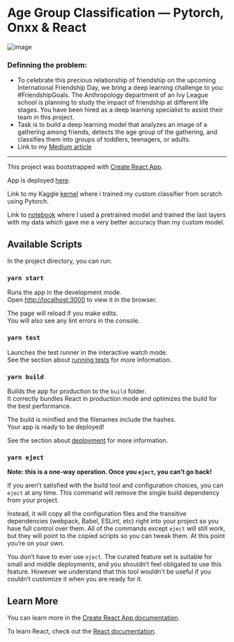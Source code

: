 # Age Group Classification — Pytorch, Onxx & React

![image](https://user-images.githubusercontent.com/26644174/121781094-dc976200-cbc0-11eb-878b-b797f7e8b98e.png)


### Definning the problem:
* To celebrate this precious relationship of friendship on the upcoming International Friendship Day, we bring a deep learning challenge to you: #FriendshipGoals. The Anthropology department of an Ivy League school is planning to study the impact of friendship at different life stages. You have been hired as a deep learning specialist to assist their team in this project.
* Task is to build a deep learning model that analyzes an image of a gathering among friends, detects the age group of the gathering, and classifies them into groups of toddlers, teenagers, or adults.
* Link to my [Medium article](https://prithviraj-maurya.medium.com/age-group-classification-pytorch-6cce766cc562)
---
This project was bootstrapped with [Create React App](https://github.com/facebook/create-react-app).

App is deployed [here](https://prithviraj-maurya.github.io/Age-Group-Classifier-React/).

Link to my Kaggle [kernel](https://www.kaggle.com/prithviraj7387/classify-age-groups-custom-model) where i trained my custom classifier from scratch using Pytorch.

Link to [notebook](https://console.paperspace.com/te7qp7xse/notebook/pr5gy5h8s) where I used a pretrained model and trained the last layers with my data which gave me a very better accuracy than my custom model.

## Available Scripts

In the project directory, you can run:

### `yarn start`

Runs the app in the development mode.<br />
Open [http://localhost:3000](http://localhost:3000) to view it in the browser.

The page will reload if you make edits.<br />
You will also see any lint errors in the console.

### `yarn test`

Launches the test runner in the interactive watch mode.<br />
See the section about [running tests](https://facebook.github.io/create-react-app/docs/running-tests) for more information.

### `yarn build`

Builds the app for production to the `build` folder.<br />
It correctly bundles React in production mode and optimizes the build for the best performance.

The build is minified and the filenames include the hashes.<br />
Your app is ready to be deployed!

See the section about [deployment](https://facebook.github.io/create-react-app/docs/deployment) for more information.

### `yarn eject`

**Note: this is a one-way operation. Once you `eject`, you can’t go back!**

If you aren’t satisfied with the build tool and configuration choices, you can `eject` at any time. This command will remove the single build dependency from your project.

Instead, it will copy all the configuration files and the transitive dependencies (webpack, Babel, ESLint, etc) right into your project so you have full control over them. All of the commands except `eject` will still work, but they will point to the copied scripts so you can tweak them. At this point you’re on your own.

You don’t have to ever use `eject`. The curated feature set is suitable for small and middle deployments, and you shouldn’t feel obligated to use this feature. However we understand that this tool wouldn’t be useful if you couldn’t customize it when you are ready for it.

## Learn More

You can learn more in the [Create React App documentation](https://facebook.github.io/create-react-app/docs/getting-started).

To learn React, check out the [React documentation](https://reactjs.org/).
